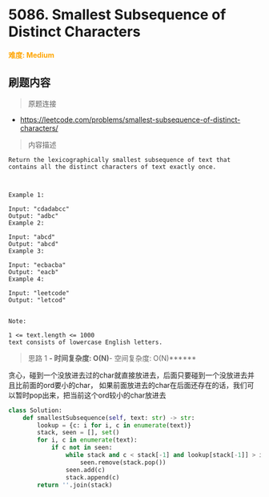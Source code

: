 # 5086. Smallest Subsequence of Distinct Characters

**<font color=orange>难度: Medium</font>**

## 刷题内容

> 原题连接

* https://leetcode.com/problems/smallest-subsequence-of-distinct-characters/

> 内容描述

```
Return the lexicographically smallest subsequence of text that contains all the distinct characters of text exactly once.

 

Example 1:

Input: "cdadabcc"
Output: "adbc"
Example 2:

Input: "abcd"
Output: "abcd"
Example 3:

Input: "ecbacba"
Output: "eacb"
Example 4:

Input: "leetcode"
Output: "letcod"
 

Note:

1 <= text.length <= 1000
text consists of lowercase English letters.
```

> 思路 1
******- 时间复杂度: O(N)******- 空间复杂度: O(N)******




贪心，碰到一个没放进去过的char就直接放进去，后面只要碰到一个没放进去并且比前面的ord要小的char，
如果前面放进去的char在后面还存在的话，我们可以暂时pop出来，把当前这个ord较小的char放进去

```python
class Solution:
    def smallestSubsequence(self, text: str) -> str:
        lookup = {c: i for i, c in enumerate(text)}
        stack, seen = [], set()
        for i, c in enumerate(text):
            if c not in seen:
                while stack and c < stack[-1] and lookup[stack[-1]] > i:
                    seen.remove(stack.pop())
                seen.add(c)
                stack.append(c)
        return ''.join(stack)
```






















